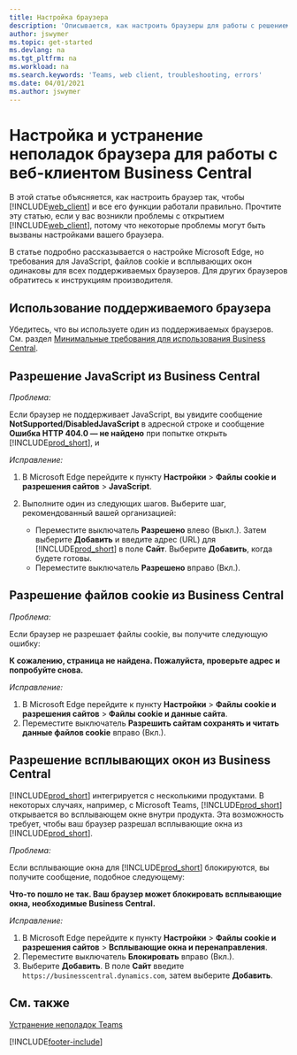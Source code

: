 ```yaml
---
title: Настройка браузера
description: 'Описывается, как настроить браузеры для работы с решением Business Central и продуктами, которые с ним интегрируются.'
author: jswymer
ms.topic: get-started
ms.devlang: na
ms.tgt_pltfrm: na
ms.workload: na
ms.search.keywords: 'Teams, web client, troubleshooting, errors'
ms.date: 04/01/2021
ms.author: jswymer
---
```

# Настройка и устранение неполадок браузера для работы с веб-клиентом Business Central

В этой статье объясняется, как настроить браузер так, чтобы [!INCLUDE[web_client](includes/web_client.md)] и все его функции работали правильно. Прочтите эту статью, если у вас возникли проблемы с открытием [!INCLUDE[web_client](includes/web_client.md)], потому что некоторые проблемы могут быть вызваны настройками вашего браузера.

В статье подробно рассказывается о настройке Microsoft Edge, но требования для JavaScript, файлов cookie и всплывающих окон одинаковы для всех поддерживаемых браузеров. Для других браузеров обратитесь к инструкциям производителя.  

## Использование поддерживаемого браузера

Убедитесь, что вы используете один из поддерживаемых браузеров. См. раздел [Минимальные требования для использования Business Central](product-requirements.md#browsers).  

## Разрешение JavaScript из Business Central

*Проблема:*

Если браузер не поддерживает JavaScript, вы увидите сообщение **NotSupported/DisabledJavaScript** в адресной строке и сообщение **Ошибка HTTP 404.0 — не найдено** при попытке открыть [!INCLUDE[prod_short](includes/prod_short.md)], и 

<!-- http://localhost:8080/NotSupported/DisabledJavaScript HTTP Error 404.0 - Not Found
The resource you are looking for has been removed, had its name changed, or is temporarily unavailable. -->

*Исправление:*

1. В Microsoft Edge перейдите к пункту **Настройки** > **Файлы cookie и разрешения сайтов** > **JavaScript**.
2. Выполните один из следующих шагов. Выберите шаг, рекомендованный вашей организацией:

    - Переместите выключатель **Разрешено** влево (Выкл.). Затем выберите **Добавить** и введите адрес (URL) для [!INCLUDE[prod_short](includes/prod_short.md)] в поле **Сайт**. Выберите **Добавить**, когда будете готовы.
    - Переместите выключатель **Разрешено** вправо (Вкл.).

## Разрешение файлов cookie из Business Central

*Проблема:*

Если браузер не разрешает файлы cookie, вы получите следующую ошибку:

**К сожалению, страница не найдена. Пожалуйста, проверьте адрес и попробуйте снова.** 

*Исправление:*

1. В Microsoft Edge перейдите к пункту **Настройки** > **Файлы cookie и разрешения сайтов** > **Файлы cookie и данные сайта**.
2. Переместите выключатель **Разрешить сайтам сохранять и читать данные файлов cookie** вправо (Вкл.).  

## <a name="popup"></a>Разрешение всплывающих окон из Business Central

[!INCLUDE[prod_short](includes/prod_short.md)] интегрируется с несколькими продуктами. В некоторых случаях, например, с Microsoft Teams, [!INCLUDE[prod_short](includes/prod_short.md)] открывается во всплывающем окне внутри продукта. Эта возможность требует, чтобы ваш браузер разрешал всплывающие окна из [!INCLUDE[prod_short](includes/prod_short.md)].

*Проблема:*

Если всплывающие окна для [!INCLUDE[prod_short](includes/prod_short.md)] блокируются, вы получите сообщение, подобное следующему:

**Что-то пошло не так. Ваш браузер может блокировать всплывающие окна, необходимые Business Central.**

<!--
Something went wrong
Your browser may be blocking pop-ups needed by Business Central.

Change your browser settings to allow pop-ups or allow this for trusted domains, then try again.
If these settings are managed for your organization, you should contact your administrator for assistance.

Try again
-->
*Исправление:*

1. В Microsoft Edge перейдите к пункту **Настройки** > **Файлы cookie и разрешения сайтов** > **Всплывающие окна и перенаправления**.
2. Переместите выключатель **Блокировать** вправо (Вкл.).
3. Выберите **Добавить**. В поле **Сайт** введите `https://businesscentral.dynamics.com`, затем выберите **Добавить**.

## См. также

[Устранение неполадок Teams](admin-teams-troubleshooting.md)  

[!INCLUDE[footer-include](includes/footer-banner.md)]